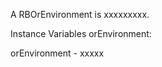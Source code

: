 A RBOrEnvironment is xxxxxxxxx.Instance Variables	orEnvironment:		<Object>orEnvironment	- xxxxx